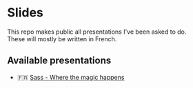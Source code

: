 # Slides
This repo makes public all presentations I've been asked to do.  
These will mostly be written in French.

## Available presentations
- :fr: [Sass - Where the magic happens](https://gitpitch.com/zessx/slides/sass)
